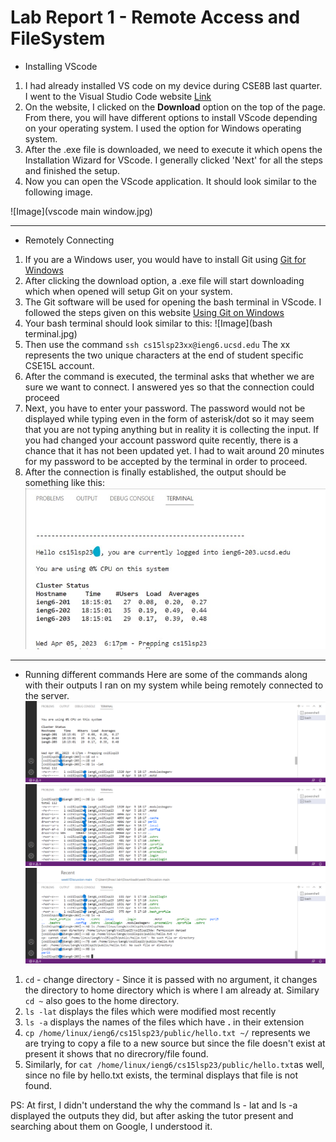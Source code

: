 # Lab Report 1 - Remote Access and FileSystem

* Installing VScode
1. I had already installed VS code on my device during CSE8B last quarter. I went to the Visual Studio Code website [Link](https://code.visualstudio.com/) 
2. On the website, I clicked on the **Download** option on the top of the page. From there, you will have different options to install VScode depending on your operating system. I used the option for Windows operating system.
3. After the .exe file is downloaded, we need to execute it which opens the Installation Wizard for VScode. I generally clicked 'Next' for all the steps and finished the setup.
4. Now you can open the VScode application. It should look similar to the following image.

![Image](vscode main window.jpg)

---
* Remotely Connecting
1. If you are a Windows user, you would have to install Git using [Git for Windows](https://gitforwindows.org/)
2. After clicking the download option, a .exe file will start downloading which when opened will setup Git on your system. 
3. The Git software will be used for opening the bash terminal in VScode. I followed the steps given on this website [Using Git on Windows](https://stackoverflow.com/a/50527994)
4. Your bash terminal should look similar to this: ![Image](bash terminal.jpg)
5. Then use the command `ssh cs15lsp23xx@ieng6.ucsd.edu` The xx represents the two unique characters at the end of student specific CSE15L account.
6. After the command is executed, the terminal asks that whether we are sure we want to connect. I answered yes so that the connection could proceed
7. Next, you have to enter your password. The password would not be displayed while typing even in the form of asterisk/dot so it may seem that you are not typing anything but in reality it is collecting the input. If you had changed your account password quite recently, there is a chance that it has not been updated yet. I had to wait around 20 minutes for my password to be accepted by the terminal in order to proceed.
8. After the connection is finally established, the output should be something like this: ![Image](remconnect.jpg)
---
* Running different commands
Here are some of the commands along with their outputs I ran on my system while being remotely connected to the server.
![Image](res1.png)
![Image](res2.png)
![Image](res3.png)
1. `cd` - change directory - Since it is passed with no argument, it changes the directory to home directory which is where I am already at. Similary `cd ~` also goes to the home directory.
2. `ls -lat` displays the files which were modified most recently
3. `ls -a` displays the names of the files which have **.** in their extension
4. `cp /home/linux/ieng6/cs15lsp23/public/hello.txt ~/` represents we are trying to copy a file to a new source but since the file doesn't exist at present it shows that no direcrory/file found.
5. Similarly, for `cat /home/linux/ieng6/cs15lsp23/public/hello.txt`as well, since no file by hello.txt exists, the terminal displays that file is not found.

PS: At first, I didn't understand the why the command ls - lat and ls -a displayed the outputs they did, but after asking the tutor present and searching about them on Google, I understood it.
